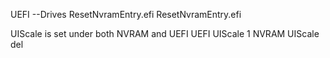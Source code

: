 

UEFI --Drives
ResetNvramEntry.efi    ResetNvramEntry.efi


UIScale is set under both NVRAM and UEFI
UEFI  UIScale 1
NVRAM   UIScale   del
